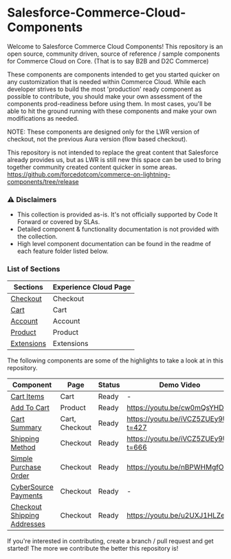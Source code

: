 # Salesforce-Commerce-Cloud-Components

Welcome to Salesforce Commerce Cloud Components! 
This repository is an open source, community driven, source of reference / sample components for Commerce Cloud on Core. (That is to say B2B and D2C Commerce)

These components are components intended to get you started quicker on any customization that is needed within Commerce Cloud. While each developer strives to build the most 'production' ready component as possible to contribute, you should make your own assessment of the components prod-readiness before using them. 
In most cases, you'll be able to hit the ground running with these components and make your own modifications as needed. 

NOTE: These components are designed only for the LWR version of checkout, not the previous Aura version (flow based checkout).

This repository is not intended to replace the great content that Salesforce already provides us, but as LWR is still new this space can be used to bring together community created content quicker in some areas. 
https://github.com/forcedotcom/commerce-on-lightning-components/tree/release

### ⚠️ Disclaimers

- This collection is provided as-is. It's not officially supported by Code It Forward or covered by SLAs.
- Detailed component & functionality documentation is not provided with the collection. 
- High level component documentation can be found in the readme of each feature folder listed below. 


### List of Sections

| Sections  | Experience Cloud Page | 
| ------------- | ------------- | 
| [Checkout](/checkout/)  | Checkout  | 
| [Cart](/cart/)  | Cart  | 
| [Account](/account/)  | Account  | 
| [Product](/product/)  | Product  | 
| [Extensions](/extensions/)  | Extensions  | 

The following components are some of the highlights to take a look at in this repository.

| Component  | Page | Status | Demo Video |
| ------------- | ------------- | ------------- | ------------- |
| [Cart Items](/cart/cartItems/)  | Cart  | Ready | - |
| [Add To Cart](/product/addToCart/)  | Product  | Ready | https://youtu.be/cw0mQsYHDX8 |
| [Cart Summary](/cart/cartSummary/)  | Cart, Checkout  | Ready | https://youtu.be/iVCZ5ZUEy9U?t=427 |
| [Shipping Method](/checkout/shippingMethod/)  | Checkout  | Ready | https://youtu.be/iVCZ5ZUEy9U?t=666 |
| [Simple Purchase Order](/checkout/simplePurchaseOrder/)  | Checkout  | Ready | https://youtu.be/nBPWHMgfOq0 |
| [CyberSource Payments](/checkout/cybersourcePayments/)  | Checkout  | Ready | - |
| [Checkout Shipping Addresses](/checkout/shippingAddress/)  | Checkout  | Ready | https://youtu.be/u2UXJ1HLZeQ |


If you're interested in contributing, create a branch / pull request and get started! The more we contribute the better this repository is!
